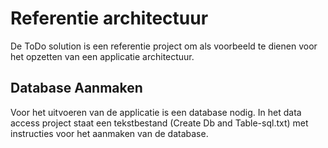 # Referentie architectuur

De ToDo solution is een referentie project om als voorbeeld te dienen voor het opzetten van een applicatie architectuur.


## Database Aanmaken

Voor het uitvoeren van de applicatie is een database nodig. In het data access project staat een tekstbestand (Create  Db and Table-sql.txt) met instructies voor het aanmaken van de database. 
